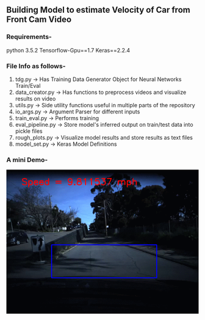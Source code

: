 ## Building Model to estimate Velocity of Car from Front Cam Video

### Requirements-
python 3.5.2
Tensorflow-Gpu==1.7
Keras==2.2.4


### File Info as follows-
1. tdg.py -> Has Training Data Generator Object for Neural Networks Train/Eval
2. data_creator.py -> Has functions to preprocess videos and visualize results on video
3. utils.py -> Side utility functions useful in multiple parts of the repository
4. io_args.py -> Argument Parser for different inputs
5. train_eval.py -> Performs training
6. eval_pipeline.py -> Store model's inferred output on train/test data into pickle files
7. rough_plots.py -> Visualize model results and store results as text files 
8. model_set.py -> Keras Model Definitions


### A mini Demo-

![](demo.gif)
